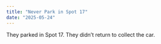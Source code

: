 ```yaml
---
title: "Never Park in Spot 17"
date: "2025-05-24"
---
```


They parked in Spot 17. They didn’t return to collect the car.
